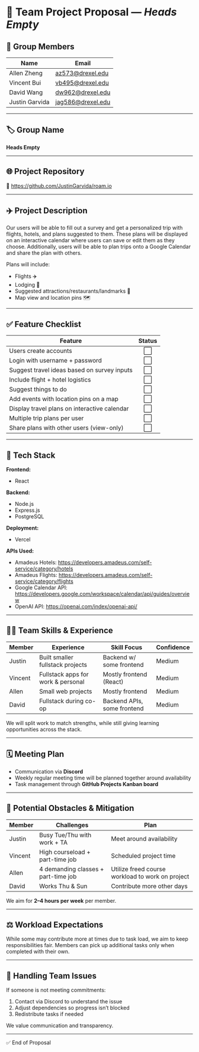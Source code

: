 # 🧭 Team Project Proposal — *Heads Empty*

## 👥 Group Members
| Name | Email |
|------|-------|
| Allen Zheng | az573@drexel.edu |
| Vincent Bui | vb495@drexel.edu |
| David Wang | dw962@drexel.edu |
| Justin Garvida | jag586@drexel.edu |

---

## 🏷️ Group Name
**Heads Empty**

---

## 🌐 Project Repository
🔗 https://github.com/JustinGarvida/roam.io

---

## ✈️ Project Description

Our users will be able to fill out a survey and get a personalized trip with flights, hotels, and plans suggested to them. These plans will be displayed on an interactive calendar where users can save or edit them as they choose. Additionally, users will be able to plan trips onto a Google Calendar and share the plan with others.

Plans will include:
- Flights ✈️
- Lodging 🏨
- Suggested attractions/restaurants/landmarks 📍
- Map view and location pins 🗺️

---

## ✅ Feature Checklist

| Feature | Status |
|--------|:-----:|
| Users create accounts | ⬜ |
| Login with username + password | ⬜ |
| Suggest travel ideas based on survey inputs | ⬜ |
| Include flight + hotel logistics | ⬜ |
| Suggest things to do | ⬜ |
| Add events with location pins on a map | ⬜ |
| Display travel plans on interactive calendar | ⬜ |
| Multiple trip plans per user | ⬜ |
| Share plans with other users (view-only) | ⬜ |

---

## 🧱 Tech Stack

**Frontend:**  
- React

**Backend:**  
- Node.js  
- Express.js  
- PostgreSQL

**Deployment:**  
- Vercel

**APIs Used:**  
- Amadeus Hotels: https://developers.amadeus.com/self-service/category/hotels  
- Amadeus Flights: https://developers.amadeus.com/self-service/category/flights  
- Google Calendar API: https://developers.google.com/workspace/calendar/api/guides/overview  
- OpenAI API: https://openai.com/index/openai-api/

---

## 🧑‍💻 Team Skills & Experience

| Member | Experience | Skill Focus | Confidence |
|--------|------------|-------------|------------|
| Justin | Built smaller fullstack projects | Backend w/ some frontend | Medium |
| Vincent | Fullstack apps for work & personal | Mostly frontend (React) | Medium |
| Allen | Small web projects | Mostly frontend | Medium |
| David | Fullstack during co-op | Backend APIs, some frontend | Medium |

We will split work to match strengths, while still giving learning opportunities across the stack.

---

## 🗓️ Meeting Plan

- Communication via **Discord**
- Weekly regular meeting time will be planned together around availability
- Task management through **GitHub Projects Kanban board**

---

## 🚧 Potential Obstacles & Mitigation

| Member | Challenges | Plan |
|--------|------------|------|
| Justin | Busy Tue/Thu with work + TA | Meet around availability |
| Vincent | High courseload + part-time job | Scheduled project time |
| Allen | 4 demanding classes + part-time job | Utilize freed course workload to work on project |
| David | Works Thu & Sun | Contribute more other days |

We aim for **2–4 hours per week** per member.

---

## ⚖️ Workload Expectations

While some may contribute more at times due to task load, we aim to keep responsibilities fair. Members can pick up additional tasks only when completed with their own.

---

## 🚨 Handling Team Issues

If someone is not meeting commitments:
1. Contact via Discord to understand the issue
2. Adjust dependencies so progress isn’t blocked
3. Redistribute tasks if needed

We value communication and transparency.

---

✅ End of Proposal

